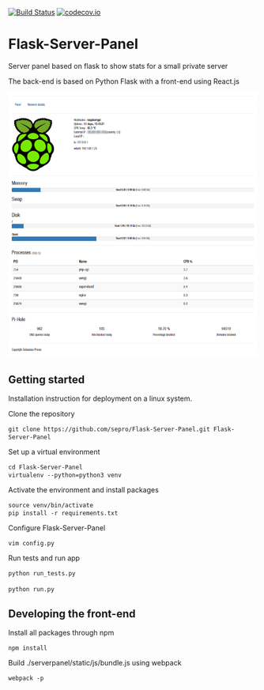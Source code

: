 [![Build Status](https://travis-ci.org/sepro/Flask-Server-Panel.svg?branch=master)](https://travis-ci.org/sepro/Flask-Server-Panel) [![codecov.io](https://codecov.io/github/sepro/Flask-Server-Panel/coverage.svg?precision=1)](https://codecov.io/github/sepro/Flask-Server-Panel/)

# Flask-Server-Panel
Server panel based on flask to show stats for a small private server

The back-end is based on Python Flask with a front-end using React.js

![Flask-Server-Panel](./docs/server_panel.png "Server Panel")

## Getting started

Installation instruction for deployment on a linux system. 

Clone the repository

    git clone https://github.com/sepro/Flask-Server-Panel.git Flask-Server-Panel
    
Set up a virtual environment
    
    cd Flask-Server-Panel
    virtualenv --python=python3 venv
    
Activate the environment and install packages

    source venv/bin/activate
    pip install -r requirements.txt
    
Configure Flask-Server-Panel

    vim config.py

Run tests and run app

    python run_tests.py
    
    python run.py


## Developing the front-end
Install all packages through npm 

    npm install

Build ./serverpanel/static/js/bundle.js using webpack

    webpack -p

